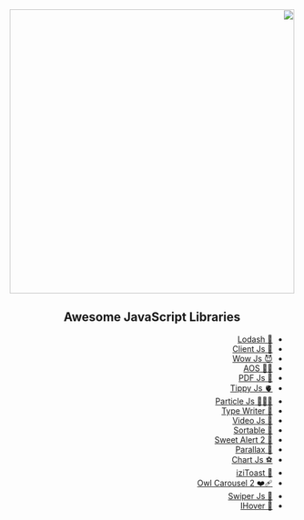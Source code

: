 <div dir="rtl">




<div align="center">
<img src="https://user-images.githubusercontent.com/56348113/205445094-7bf2f029-61d7-415b-9444-9a84586485be.png" width="500">

## Awesome JavaScript Libraries

</div>
<ul>
  <li><a href="https://lodash.com/">🧠 Lodash</a></li>
  <li><a href="https://clientjs.org/">🦷 Client Js</a></li>
  <li><a href="https://wowjs.uk/">😈 Wow Js</a></li>
  <li><a href="https://michalsnik.github.io/aos/">👼🏻 AOS</a></li>
  <li><a href="https://mozilla.github.io/pdf.js/">🥶 PDF Js</a></li>
  <li><a href="https://atomiks.github.io/tippyjs/">🫀 Tippy Js</a></li>
  <li><a href="https://vincentgarreau.com/particles.js/">👷🏾‍♂️ Particle Js</a></li>
  <li><a href="https://safi.me.uk/typewriterjs/">🐼 Type Writer</a></li>
  <li><a href="https://videojs.com/">🌈 Video Js</a></li>
  <li><a href="https://sortablejs.github.io/Sortable/">🍇 Sortable</a></li>
  <li><a href="https://sweetalert2.github.io/">🚕 Sweet Alert 2</a></li>
  <li><a href="https://matthew.wagerfield.com/parallax/">💎 Parallax</a></li>
  <li><a href="https://www.chartjs.org/">⚽️ Chart Js</a></li>
  <li><a href="https://izitoast.marcelodolza.com/">🧸 iziToast</a></li>
  <li><a href="https://owlcarousel2.github.io/OwlCarousel2/">❤️‍🩹 Owl Carousel 2</a></li>
  <li><a href="https://swiperjs.com/">🔞 Swiper Js</a></li>
  <li><a href="https://gudh.github.io/ihover/dist/">🧀 IHover</a></li>
</ul>
</div>
